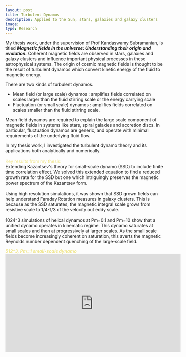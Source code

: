 ```yaml
---
layout: post
title: Turbulent Dynamos
description: Applied to the Sun, stars, galaxies and galaxy clusters
image:
type: Research
---
```


<p>My thesis work, under the supervision of Prof Kandaswamy Subramanian, is titled 
<strong><i>Magnetic fields in the universe: Understanding their origin and evolution.</i></strong>
Coherent magnetic fields are observed in stars, galaxies and galaxy clusters and influence important physical processes in these astrophysical systems.
The origin of cosmic magnetic fields is thought to be the result of turbulent dynamos which convert kinetic energy of the fluid to magnetic energy.</p>
<p>There are two kinds of turbulent dynamos.
	<ul>
		<li>Mean field (or large scale) dynamos : amplifies fields correlated on scales larger than the fluid stirring scale or the energy carrying scale</li>
		<li>Fluctuation (or small scale) dynamos : amplifies fields correlated on scales smaller than the fluid stirring scale.</li>
	</ul>
Mean field dynamos are required to explain the large scale component of magnetic fields in systems like stars, spiral galaxies and accretion discs. In particular, fluctuation dynamos
are generic, and operate with minimal requirements of the underlying fluid flow.
</p>
<p>In my thesis work, I investigated the turbulent dynamo theory and its applications both analytically and numerically.<br><br>
<span style="color:khaki">Key results from my thesis:</span>
<br>Extending Kazantsev's theory for small-scale dynamo (SSD) to include finite time correlation effect. 
We solved this extended equation to find a reduced growth rate for the SSD but one which intriguingly preserves the magnetic power spectrum of the Kazantsev form.
<br> <br>Using high resolution simulations, it was shown that SSD grown fields can help understand Faraday Rotation measures in galaxy clusters. This is because 
as the SSD saturates, the magnetic integral scale grows from resistive scale to 1/4-1/3 of the velocity out eddy scale.
<br><br>1024^3 simulations of helical dynamos at Pm=0.1 and Pm=10 show that a unified dynamo operates in kinematic regime. 
This dynamo saturates at small scales and then at progressively at larger scales. As the small scale fields become increasingly coherent on saturation, 
this averts the magnetic Reynolds number dependent quenching of the large-scale field. 
</p>
<p>
<i><strong style="color:khaki">512^3, Pm=1 small-scale dynamo</strong></i>
<br>
<iframe width="560" height="315" src="https://www.youtube.com/embed/L1ipplrC_rE?rel=0&controls=0&showinfo=0" frameborder="0" allowfullscreen></iframe>
</p>
